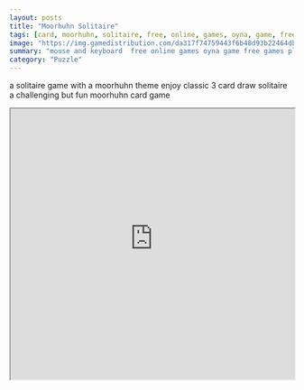 ```yaml
---
layout: posts
title: "Moorhuhn Solitaire"
tags: [card, moorhuhn, solitaire, free, online, games, oyna, game, free, games, play, play, games]
image: "https://img.gamedistribution.com/da317f74759443f6b48d93b22464db8b.jpg"
summary: "mouse and keyboard  free online games oyna game free games play play games"
category: "Puzzle"
---
```


a solitaire game with a moorhuhn theme enjoy classic 3 card draw solitaire a challenging but fun moorhuhn card game

<iframe width="100%" height="480px;" src="https://html5.gamedistribution.com/da317f74759443f6b48d93b22464db8b/"></iframe>